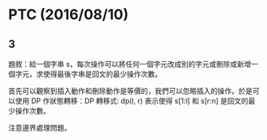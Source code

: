 # PTC (2016/08/10)





## 3

題敘：給一個字串 s，每次操作可以將任何一個字元改成別的字元或刪除或新增一個字元，求使得最後字串是回文的最少操作次數。

首先可以觀察到插入動作和刪除動作是等價的，我們可以忽略插入的操作。於是可以使用 DP 作狀態轉移：DP 轉移式: dp(l, r) 表示使得 s[1:l] 和 s[r:n] 是回文的最少操作次數。

注意邊界處理問題。
